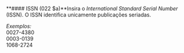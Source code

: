 **#### ISSN (022 $a)**Insira o _International Standard Serial Number_ (ISSN). O ISSN identifica unicamente publicações seriadas. 

_Exemplos:_  
0027-4380  
0003-0139  
1068-2724